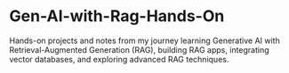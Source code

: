 # Gen-AI-with-Rag-Hands-On
Hands-on projects and notes from my journey learning Generative AI with Retrieval-Augmented Generation (RAG), building RAG apps, integrating vector databases, and exploring advanced RAG techniques.
